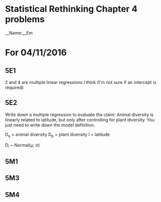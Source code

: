 # Statistical Rethinking Chapter 4 problems

__Name:__Em


# For 04/11/2016

## 5E1
2 and 4 are multiple linear regressions I think (I'm not sure if an intercept is required)

## 5E2
Write down a multiple regression to evaluate the claim: Animal diversity is linearly related to latitude, but only after controlling for plant diversity. You just need to write down the model definition.

D<sub>a</sub> = animal diversity
D<sub>p</sub> = plant diversity
l = latitude

D<sub>i</sub> ~ Normal(μ, σ)

## 5M1

## 5M3

## 5M4
